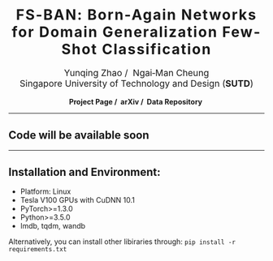 <h1 align='center' style="text-align:center; font-weight:bold; font-size:2.0em;letter-spacing:2.0px;">
                FS-BAN: Born-Again Networks for Domain Generalization Few-Shot Classification</h1>
<p align='center' style="text-align:center;font-size:1.25em;">
    <a href="https://scholar.google.com/citations?user=kQA0x9UAAAAJ&hl=en" target="_blank" style="text-decoration: none;">Yunqing Zhao</a>&nbsp;/&nbsp;
    <a href="https://sites.google.com/site/mancheung0407/" target="_blank" style="text-decoration: none;">Ngai&#8209;Man Cheung</a></br>
Singapore University of Technology and Design (<b>SUTD</b>)<br/>
</p>

<p align='center';>
<b>
<!-- <em>The Thirty-Sixth Annual Conference on Neural Information Processing Systems (NeurIPS 2022);</em> -->
</b>
</p>

<p align='center' style="text-align:center;font-size:2.5 em;">
<b>
    <a href="https://yunqing-me.github.io/Born-Again-FS/" target="_blank" style="text-decoration: none;">Project Page</a>&nbsp;/&nbsp;
    <a href="https://arxiv.org/abs/2208.10930" target="_blank" style="text-decoration: none;">arXiv</a> /&nbsp;
    <a href="https://arxiv.org/abs/2208.10930" target="_blank" style="text-decoration: none;">Data Repository</a>&nbsp;

</b>
</p>


----------------------------------------------------------------------

## Code will be available soon

--------------
## Installation and Environment:

- Platform: Linux
- Tesla V100 GPUs with CuDNN 10.1
- PyTorch>=1.3.0
- Python>=3.5.0
- lmdb, tqdm, wandb

Alternatively, you can install other libiraries through:  `pip install -r requirements.txt`





